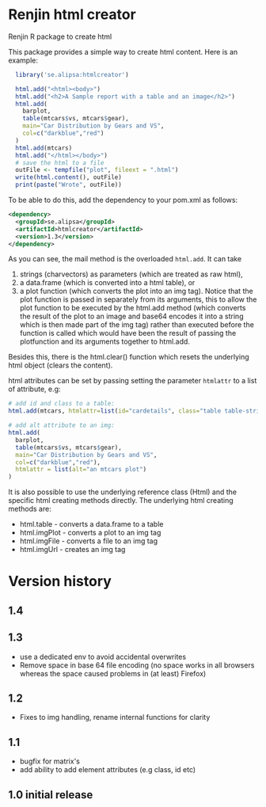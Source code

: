 # Renjin html creator
Renjin R package to create html  

This package provides a simple way to create html content.
Here is an example:
```r
  library('se.alipsa:htmlcreator')

  html.add("<html><body>")
  html.add("<h2>A Sample report with a table and an image</h2>")
  html.add(
    barplot,
    table(mtcars$vs, mtcars$gear),
    main="Car Distribution by Gears and VS",
    col=c("darkblue","red")
  )
  html.add(mtcars)
  html.add("</html></body>")
  # save the html to a file
  outFile <- tempfile("plot", fileext = ".html")
  write(html.content(), outFile)
  print(paste("Wrote", outFile))
```
To be able to do this, add the dependency to your pom.xml as follows:
```xml
<dependency>
  <groupId>se.alipsa</groupId>
  <artifactId>htmlcreator</artifactId>
  <version>1.3</version>
</dependency>
```
As you can see, the mail method is the overloaded `html.add`. It can take
1. strings (charvectors) as parameters (which are treated as raw html),
1. a data.frame (which is converted into a html table), 
or 
1. a plot function (which converts the plot into an img tag). Notice that the plot function is passed in separately from 
its arguments, this to allow the plot function to be executed by the html.add method (which converts the result of the plot to an image and
base64 encodes it into a string which is then made part of the img tag) rather than executed before the function is called which
would have been the result of passing the plotfunction and its arguments together to html.add.

Besides this, there is the html.clear() function which resets the 
underlying html object (clears the content).

html attributes can be set by passing setting the parameter `htmlattr` to a list of attribute, e.g:
```r
# add id and class to a table:
html.add(mtcars, htmlattr=list(id="cardetails", class="table table-striped"))

# add alt attribute to an img:
html.add(
  barplot,
  table(mtcars$vs, mtcars$gear),
  main="Car Distribution by Gears and VS",
  col=c("darkblue","red"),
  htmlattr = list(alt="an mtcars plot")
)
```

It is also possible to use the underlying reference class (Html) and the specific
html creating methods directly. The underlying html creating methods are:
- html.table - converts a data.frame to a table
- html.imgPlot - converts a plot to an img tag
- html.imgFile - converts a file to an img tag
- html.imgUrl - creates an img tag

# Version history

## 1.4

## 1.3
- use a dedicated env to avoid accidental overwrites
- Remove space in base 64 file encoding (no space works in all browsers whereas the space caused problems in (at least) Firefox)

## 1.2
- Fixes to img handling, rename internal functions for clarity

## 1.1
- bugfix for matrix's
- add ability to add element attributes (e.g class, id etc)

## 1.0 initial release